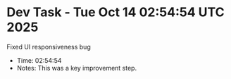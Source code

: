 # Dev Task - Tue Oct 14 02:54:54 UTC 2025
Fixed UI responsiveness bug
- Time: 02:54:54
- Notes: This was a key improvement step.
